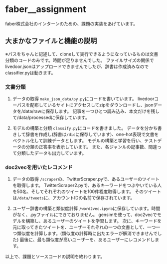 # faber__assignment
faber株式会社のインターンのための、課題の実装をあげています。

## 大まかなファイルと機能の説明
※パスをちゃんと記述して、cloneして実行できるようになっているものは文書分類のコードのみです。時間が足りませんでした。
 ファイルサイズの関係でlivedoor.jsonはアップロードできませんでしたが、辞書は作成済みなのでclassifier.pyは動きます。

### 文書分類
1. データの取得
  `make_json_data/py.py`にコードを書いています。
  livedoorコーパスを配布しているサイトにアクセスしてzipをダウンロードし、jsonデータを/data/rawに保存します。
  記事を一つひとつ読み込み、本文だけを残して/data/processedに保存しています。
  
2. モデルの構築と分類
  `classify.py`にコードを書きました。
  データを分かち書きして辞書を作成し(辞書は`/dic`に保存しています)、one-hot表現で文書をベクトル化して訓練データとします。
  モデルの構築と学習を行い、テストデータの分類の正答率を表示しています。
  また、各ジャンルの記事数、間違って分類したデータも出力しています。

### doc2vecを用いたレコメンド
1. データの取得
  `/scraper`の、TwitterScraper.pyで、あるユーザーのツイートを取得します。
  TwitterScraper2.pyで、あるキーワードをつぶやいている人を50名、そしてそれぞれのツイートを100件程度取得します。
  そのツイートは`/data/tweets`に、アカウントIDの名前で保存されています。
  
2. ユーザー辞書の構築と類似度計算
  `/word2vec.ipynb`に保存しています。時間がなく、.pyファイルにできておりません。
  gensimを使って、doc2vecでモデルを構築し、あるユーザーのツイートを学習します。
  次に、キーワードを元に取ってきたツイートを、ユーザーそれぞれの一つの文書として、一つ一つ類似度を計算します。(類似度の計算時に出たエラーが解消できませんでした)
  最後に、最も類似度が高いユーザーを、あるユーザーにレコメンドします。
  
以上で、課題とソースコードの説明を終わります。
